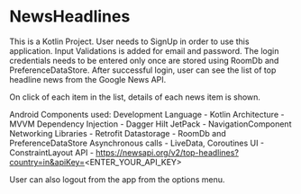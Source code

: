 # NewsHeadlines

This is a Kotlin Project.
User needs to SignUp in order to use this application.
Input Validations is added for email and password. 
The login credentials needs to be entered only once are stored using RoomDb and PreferenceDataStore.
After successful login, user can see the list of top headline news from the Google News API.

On click of each item in the list, details of each news item is shown.

Android Components used:
Development Language - Kotlin
Architecture - MVVM
Dependency Injection - Dagger Hilt
JetPack - NavigationComponent
Networking Libraries - Retrofit
Datastorage - RoomDb and PreferenceDataStore
Asynchronous calls - LiveData, Coroutines
UI - ConstraintLayout
API - https://newsapi.org/v2/top-headlines?country=in&apiKey=<ENTER_YOUR_API_KEY>

User can also logout from the app from the options menu.
